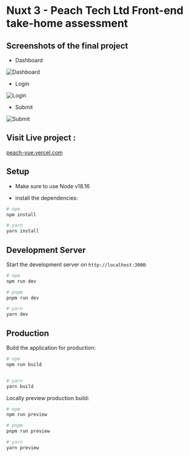 # Nuxt 3 - Peach Tech Ltd Front-end take-home assessment

## Screenshots of the final project

- Dashboard

![Dashboard](/1-dashboard.png "Dashboard Page")

- Login

![Login](/2.login.png "Login Page")

- Submit

![Submit](/3.submit.png "Submit Page")

## Visit Live project :

[peach-vue.vercel.com](https://peach-vuejs.vercel.app/)

## Setup

- Make sure to use Node v18.16

- install the dependencies:

```bash
# npm
npm install

# yarn
yarn install
```

## Development Server

Start the development server on `http://localhost:3000`:

```bash
# npm
npm run dev

# pnpm
pnpm run dev

# yarn
yarn dev
```

## Production

Build the application for production:

```bash
# npm
npm run build


# yarn
yarn build
```

Locally preview production build:

```bash
# npm
npm run preview

# pnpm
pnpm run preview

# yarn
yarn preview
```

